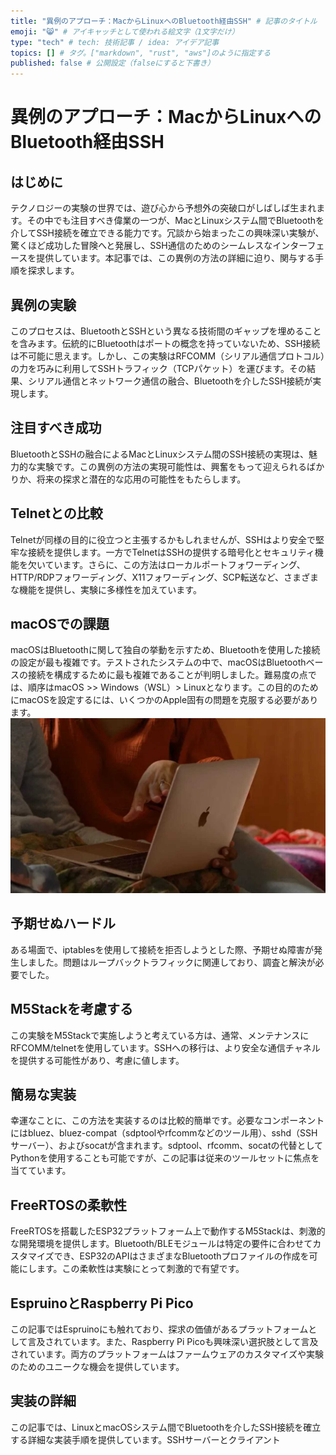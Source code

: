```yaml
---
title: "異例のアプローチ：MacからLinuxへのBluetooth経由SSH" # 記事のタイトル
emoji: "😸" # アイキャッチとして使われる絵文字（1文字だけ）
type: "tech" # tech: 技術記事 / idea: アイデア記事
topics: [] # タグ。["markdown", "rust", "aws"]のように指定する
published: false # 公開設定（falseにすると下書き）
---
```

# 異例のアプローチ：MacからLinuxへのBluetooth経由SSH

## はじめに

テクノロジーの実験の世界では、遊び心から予想外の突破口がしばしば生まれます。その中でも注目すべき偉業の一つが、MacとLinuxシステム間でBluetoothを介してSSH接続を確立できる能力です。冗談から始まったこの興味深い実験が、驚くほど成功した冒険へと発展し、SSH通信のためのシームレスなインターフェースを提供しています。本記事では、この異例の方法の詳細に迫り、関与する手順を探求します。

## 異例の実験

このプロセスは、BluetoothとSSHという異なる技術間のギャップを埋めることを含みます。伝統的にBluetoothはポートの概念を持っていないため、SSH接続は不可能に思えます。しかし、この実験はRFCOMM（シリアル通信プロトコル）の力を巧みに利用してSSHトラフィック（TCPパケット）を運びます。その結果、シリアル通信とネットワーク通信の融合、Bluetoothを介したSSH接続が実現します。

## 注目すべき成功

BluetoothとSSHの融合によるMacとLinuxシステム間のSSH接続の実現は、魅力的な実験です。この異例の方法の実現可能性は、興奮をもって迎えられるばかりか、将来の探求と潜在的な応用の可能性をもたらします。

## Telnetとの比較

Telnetが同様の目的に役立つと主張するかもしれませんが、SSHはより安全で堅牢な接続を提供します。一方でTelnetはSSHの提供する暗号化とセキュリティ機能を欠いています。さらに、この方法はローカルポートフォワーディング、HTTP/RDPフォワーディング、X11フォワーディング、SCP転送など、さまざまな機能を提供し、実験に多様性を加えています。

## macOSでの課題

macOSはBluetoothに関して独自の挙動を示すため、Bluetoothを使用した接続の設定が最も複雑です。テストされたシステムの中で、macOSはBluetoothベースの接続を構成するために最も複雑であることが判明しました。難易度の点では、順序はmacOS >> Windows（WSL）> Linuxとなります。この目的のためにmacOSを設定するには、いくつかのApple固有の問題を克服する必要があります。
![](../images/articles/sandbox-articles/apple-macbook-pro.jpg)

## 予期せぬハードル

ある場面で、iptablesを使用して接続を拒否しようとした際、予期せぬ障害が発生しました。問題はループバックトラフィックに関連しており、調査と解決が必要でした。

## M5Stackを考慮する

この実験をM5Stackで実施しようと考えている方は、通常、メンテナンスにRFCOMM/telnetを使用しています。SSHへの移行は、より安全な通信チャネルを提供する可能性があり、考慮に値します。

## 簡易な実装

幸運なことに、この方法を実装するのは比較的簡単です。必要なコンポーネントにはbluez、bluez-compat（sdptoolやrfcommなどのツール用）、sshd（SSHサーバー）、およびsocatが含まれます。sdptool、rfcomm、socatの代替としてPythonを使用することも可能ですが、この記事は従来のツールセットに焦点を当てています。

## FreeRTOSの柔軟性

FreeRTOSを搭載したESP32プラットフォーム上で動作するM5Stackは、刺激的な開発環境を提供します。Bluetooth/BLEモジュールは特定の要件に合わせてカスタマイズでき、ESP32のAPIはさまざまなBluetoothプロファイルの作成を可能にします。この柔軟性は実験にとって刺激的で有望です。

## EspruinoとRaspberry Pi Pico

この記事ではEspruinoにも触れており、探求の価値があるプラットフォームとして言及されています。また、Raspberry Pi Picoも興味深い選択肢として言及されています。両方のプラットフォームはファームウェアのカスタマイズや実験のためのユニークな機会を提供しています。

## 実装の詳細

この記事では、LinuxとmacOSシステム間でBluetoothを介したSSH接続を確立する詳細な実装手順を提供しています。SSHサーバーとクライアント
